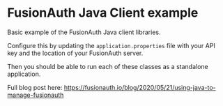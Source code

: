 # FusionAuth Java Client example

Basic example of the FusionAuth Java client libraries.

Configure this by updating the `application.properties` file with your API key and the location of your FusionAuth server. 

Then you should be able to run each of these classes as a standalone application.

Full blog post here: https://fusionauth.io/blog/2020/05/21/using-java-to-manage-fusionauth
